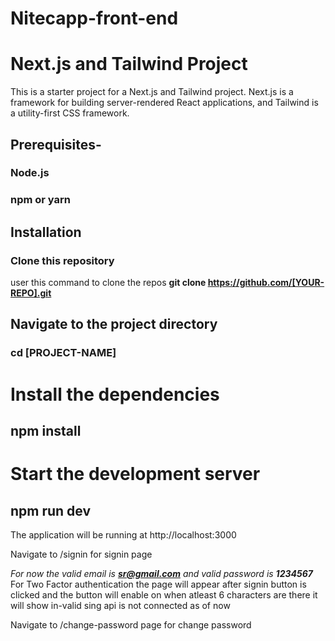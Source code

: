 # Nitecapp-front-end
# Next.js and Tailwind Project
This is a starter project for a Next.js and Tailwind project. Next.js is a framework for building server-rendered React applications, and Tailwind is a utility-first CSS framework.

## Prerequisites-
### Node.js
### npm or yarn

## Installation
### Clone this repository

user this command to clone the repos **git clone https://github.com/[YOUR-REPO].git**

## Navigate to the project directory

### cd [PROJECT-NAME]

# Install the dependencies

## npm install

# Start the development server
## npm run dev

The application will be running at http://localhost:3000


Navigate to /signin for signin page 


_For now the valid email is **sr@gmail.com** and valid password is **1234567**_
For Two Factor authentication the page will appear after signin button is clicked and the button will enable on when atleast 6 characters are there it will show in-valid sing api is not connected as of now 

Navigate to /change-password page for change password 




